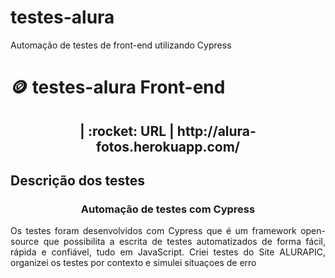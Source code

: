 # testes-alura
Automação de testes de front-end utilizando Cypress


 # 🪙 testes-alura Front-end

<h2 align="center">| :rocket: URL  | http://alura-fotos.herokuapp.com/</h2>

<h2 id= Descrip>Descrição dos testes</h2>

<h3 align="center"> Automação de testes com Cypress</h3>

<p align="justify">Os testes foram desenvolvidos com Cypress que é um framework open-source que possibilita a escrita de testes automatizados de forma fácil, rápida e confiável, tudo em JavaScript. Criei testes do Site ALURAPIC, organizei os testes por contexto e simulei situaçoes de erro </p>

